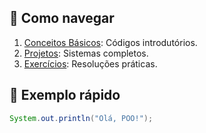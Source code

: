 ## 🚀 Como navegar
1. [Conceitos Básicos](/conceitos-basicos): Códigos introdutórios.
2. [Projetos](/projetos): Sistemas completos.
3. [Exercícios](/exercicios): Resoluções práticas.

## 📝 Exemplo rápido
```java
System.out.println("Olá, POO!");